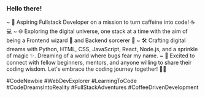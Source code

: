 ### Hello there! 
 ~ 🚀 Aspiring Fullstack Developer on a mission to turn caffeine into code! ☕💻
 ~ 🌐 Exploring the digital universe, one stack at a time with the aim of being a Frontend wizard 🎨 and Backend sorcerer 🧙
 ~ 🛠️ Crafting digital dreams with Python, HTML, CSS, JavaScript, React, Node.js, and a sprinkle of magic ✨. Dreaming of a world where bugs fear my name.
 ~ 💬 Excited to connect with fellow beginners, mentors, and anyone willing to share their coding wisdom. Let's embrace the coding journey together! 🚀✨

#CodeNewbie #WebDevExplorer #LearningToCode
#CodeDreamsIntoReality #FullStackAdventures #CoffeeDrivenDevelopment
